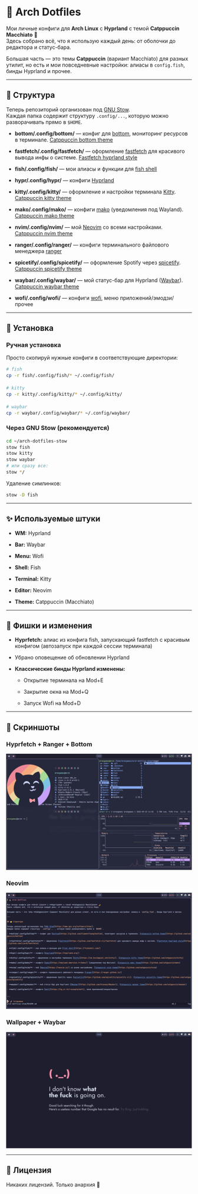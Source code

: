 # 🐧 Arch Dotfiles

Мои личные конфиги для **Arch Linux** с **Hyprland** с темой **Catppuccin Macchiato** 🌙  
Здесь собрано всё, что я использую каждый день: от оболочки до редактора и статус-бара.

Большая часть — это темы **Catppuccin** (вариант Macchiato) для разных утилит, но есть и мои повседневные настройки: алиасы в `config.fish`, бинды Hyprland и прочее.

---

## 📂 Структура

Теперь репозиторий организован под [GNU Stow](https://www.gnu.org/software/stow/).  
Каждая папка содержит структуру `.config/...`, которую можно разворачивать прямо в `$HOME`.

- **bottom/.config/bottom/** — конфиг для [bottom](https://github.com/ClementTsang/bottom), мониторинг ресурсов в терминале. [Catppuccin bottom theme](https://github.com/catppuccin/bottom)
    
- **fastfetch/.config/fastfetch/** — оформление [fastfetch](https://github.com/fastfetch-cli/fastfetch) для красивого вывода инфы о системе. [Fastfetch hyprland style](https://github.com/LierB/fastfetch)
    
- **fish/.config/fish/** — мои алиасы и функции для [fish shell](https://fishshell.com/)
    
- **hypr/.config/hypr/** — конфиги [Hyprland](https://hyprland.org/)
    
- **kitty/.config/kitty/** — оформление и настройки терминала [Kitty](https://sw.kovidgoyal.net/kitty/). [Catppuccin kitty theme](https://github.com/catppuccin/kitty)
    
- **mako/.config/mako/** — конфиги [mako](https://wayland.emersion.fr/mako/) (уведомления под Wayland). [Catppuccin mako theme](https://github.com/catppuccin/mako)
    
- **nvim/.config/nvim/** — мой [Neovim](https://neovim.io/) со всеми настройками. [Catppuccin nvim theme](https://github.com/catppuccin/nvim)
    
- **ranger/.config/ranger/** — конфиги терминального файлового менеджера [ranger](https://ranger.github.io/)
    
- **spicetify/.config/spicetify/** — оформление Spotify через [spicetify](https://github.com/spicetify/spicetify-cli). [Catppuccin spicetify theme](https://github.com/catppuccin/spicetify)
    
- **waybar/.config/waybar/** — мой статус-бар для Hyprland ([Waybar](https://github.com/Alexays/Waybar)). [Catppuccin waybar theme](https://github.com/catppuccin/waybar)
    
- **wofi/.config/wofi/** — конфиги [wofi](https://hg.sr.ht/~scoopta/wofi), меню приложений/эмодзи/прочее
    

---

## 🚀 Установка

### Ручная установка

Просто скопируй нужные конфиги в соответствующие директории:

```bash
# fish
cp -r fish/.config/fish/* ~/.config/fish/

# kitty
cp -r kitty/.config/kitty/* ~/.config/kitty/

# waybar
cp -r waybar/.config/waybar/* ~/.config/waybar/
```

### Через GNU Stow (рекомендуется)

```bash
cd ~/arch-dotfiles-stow
stow fish
stow kitty
stow waybar
# или сразу все:
stow */
```

Удаление симлинков:

```bash
stow -D fish
```

---

## ✨ Используемые штуки

- **WM:** Hyprland
    
- **Bar:** Waybar
    
- **Menu:** Wofi
    
- **Shell:** Fish
    
- **Terminal:** Kitty
    
- **Editor:** Neovim
    
- **Theme:** Catppuccin (Macchiato)
    

---

## 📝 Фишки и изменения

- **Hyprfetch:** алиас из конфига fish, запускающий fastfetch с красивым конфигом (автозапуск при каждой сессии терминала)
    
- Убрано оповещение об обновлении Hyprland
    
- **Классические бинды Hyprland изменены:**
    
    - Открытие терминала на Mod+E
        
    - Закрытие окна на Mod+Q
        
    - Запуск Wofi на Mod+D
        

---

## 📸 Скриншоты

### Hyprfetch + Ranger + Bottom
![Hyprfetch + Ranger + Bottom](./images/hrb.png)


### Neovim
![Neovim](./images/nw.png)

### Wallpaper + Waybar
![Wallpaper + Waybar](./images/ww.png)

---

## 📜 Лицензия

Никаких лицензий. Только анархия 🏴
